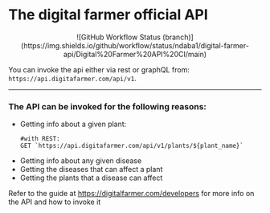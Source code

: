 # The digital farmer official API

<p align="center">
 ![GitHub Workflow Status (branch)](https://img.shields.io/github/workflow/status/ndaba1/digital-farmer-api/Digital%20Farmer%20API%20CI/main)
</p>


You can invoke the api either via rest or graphQL from:
 `https://api.digitafarmer.com/api/v1`.
 
---

### The API can be invoked for the following reasons:
- Getting info about a given plant:
  ```
  #with REST:
  GET `https://api.digitafarmer.com/api/v1/plants/${plant_name}`

  ```
- Getting info about any given disease
- Getting the diseases that can affect a plant
- Getting the plants that a disease can affect

Refer to the guide at https://digitalfarmer.com/developers for more info on the API and how to invoke it
